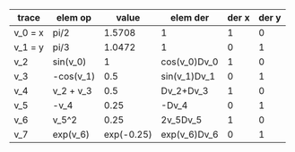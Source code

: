 | trace   | elem op | value   |   elem der    | der x | der y |
| ------- | ------- | ------- | ------------  |-------|-------|
| v_0 = x |  pi/2   | 1.5708 |        1       |   1   |   0   |
| v_1 = y |  pi/3   | 1.0472 |       1        |   0   |   1   |
| v_2     | sin(v_0) |  1    |  cos(v_0)Dv_0  |   1   |   0   |
| v_3     | -cos(v_1) | 0.5  |  sin(v_1)Dv_1  |   0   |   1   |
| v_4     | v_2 + v_3 | 0.5  |    Dv_2+Dv_3   |   1   |   0   |
| v_5     |  -v_4   | 0.25   |     -Dv_4      |   0   |   1   |
| v_6     |  v_5^2  | 0.25   |     2v_5Dv_5   |   1   |   0   |
| v_7  | exp(v_6) | exp(-0.25) | exp(v_6)Dv_6 |   0   |   1   |
